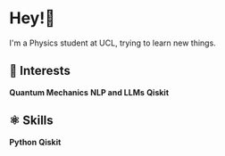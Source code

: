 # Hey!👋

I'm a Physics student at UCL, trying to learn new things.

## 🔭 Interests 

**Quantum Mechanics**
**NLP and LLMs**
**Qiskit**

## ⚛️ Skills

**Python** 
**Qiskit**
